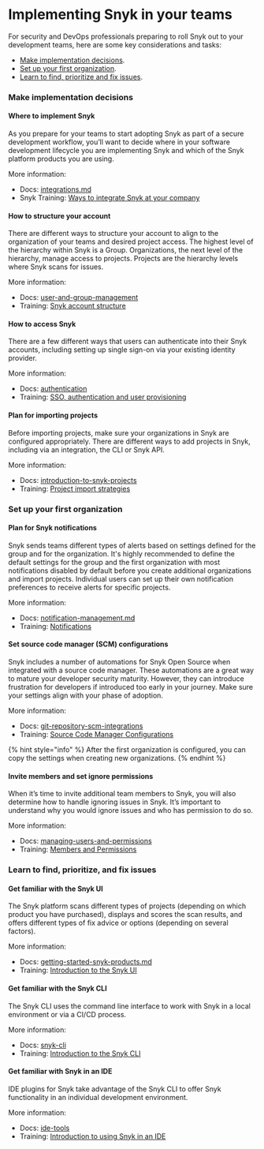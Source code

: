 # Implementing Snyk in your teams

For security and DevOps professionals preparing to roll Snyk out to your development teams, here are some key considerations and tasks:

* [Make implementation decisions](implementing-snyk-in-your-teams.md#implementation-decisions).
* [Set up your first organization](implementing-snyk-in-your-teams.md#set-up-first-organization).
* [Learn to find, prioritize and fix issues](implementing-snyk-in-your-teams.md#learn-to-find-prioritize-and-fix-issues).

### Make implementation decisions

#### Where to implement Snyk

As you prepare for your teams to start adopting Snyk as part of a secure development workflow, you’ll want to decide where in your software development lifecycle you are implementing Snyk and which of the Snyk platform products you are using.&#x20;

More information:

* Docs: [integrations.md](../products/snyk-code/key-features/integrations.md "mention")
* Snyk Training: [Ways to integrate Snyk at your company](http://training.snyk.io/learn/course/ways-to-use-snyk/ways-to-integrate-snyk-at-your-company/snyk-across-the-sdlc?page=1)

#### How to structure your account

There are different ways to structure your account to align to the organization of your teams and desired project access. The highest level of the hierarchy within Snyk is a Group. Organizations, the next level of the hierarchy, manage access to projects. Projects are the hierarchy levels where Snyk scans for issues.&#x20;

More information:

* Docs: [user-and-group-management](../features/user-and-group-management/ "mention")
* Training: [Snyk account structure](http://training.snyk.io/learn/course/snyk-account-structure/account-structure-considerations/an-overview-of-account-structure?page=1)

#### How to access Snyk

There are a few different ways that users can authenticate into their Snyk accounts, including setting up single sign-on via your existing identity provider.&#x20;

More information:

* Docs: [authentication](../features/user-and-group-management/authentication/ "mention")
* Training: [SSO, authentication and user provisioning](http://training.snyk.io/learn/course/sso/authentication-to-snyk/an-overview-of-authentication-and-provisioning?page=1)

#### Plan for importing projects

Before importing projects, make sure your organizations in Snyk are configured appropriately. There are different ways to add projects in Snyk, including via an integration, the CLI or Snyk API.&#x20;

More information:

* Docs: [introduction-to-snyk-projects](introduction-to-snyk-projects/ "mention")
* Training: [Project import strategies](http://training.snyk.io/learn/course/project-import-strategies/project-import-considerations/about-projects?page=1)

### Set up your first organization

#### Plan for Snyk notifications

Snyk sends teams different types of alerts based on settings defined for the group and for the organization. It's highly recommended to define the default settings for the group and the first organization with most notifications disabled by default before you create additional organizations and import projects. Individual users can set up their own notification preferences to receive alerts for specific projects.&#x20;

More information:

* Docs: [notification-management.md](../features/user-and-group-management/notifications/notification-management.md "mention")
* Training: [Notifications](http://training.snyk.io/learn/course/notifications/snyk-notification-configuration/an-overview-of-notifications?page=1)

#### Set source code manager (SCM) configurations

Snyk includes a number of automations for Snyk Open Source when integrated with a source code manager. These automations are a great way to mature your developer security maturity. However, they can introduce frustration for developers if introduced too early in your journey. Make sure your settings align with your phase of adoption.&#x20;

More information:

* Docs: [git-repository-scm-integrations](../features/integrations/git-repository-scm-integrations/ "mention")
* Training: [Source Code Manager Configurations](http://training.snyk.io/learn/course/source-code-manager-configurations/integration-scenarios/overview?page=1)

{% hint style="info" %}
After the first organization is configured, you can copy the settings when creating new organizations.
{% endhint %}

#### Invite members and set ignore permissions

When it’s time to invite additional team members to Snyk, you will also determine how to handle ignoring issues in Snyk. It’s important to understand why you would ignore issues and who has permission to do so.&#x20;

More information:

* Docs: [managing-users-and-permissions](../features/user-and-group-management/managing-users-and-permissions/ "mention")
* Training: [Members and Permissions](http://training.snyk.io/learn/course/members-and-permissions/members-and-permissions/member-invitations?page=1)

### Learn to find, prioritize, and fix issues

#### Get familiar with the Snyk UI

The Snyk platform scans different types of projects (depending on which product you have purchased), displays and scores the scan results, and offers different types of fix advice or options (depending on several factors).&#x20;

More information:

* Docs: [getting-started-snyk-products.md](getting-started-snyk-products.md "mention")
* Training: [Introduction to the Snyk UI](http://training.snyk.io/learn/course/introduction-to-the-snyk-ui/snyk-log-in-details/log-in-tasks-and-considerations?page=1)

#### Get familiar with the Snyk CLI

The Snyk CLI uses the command line interface to work with Snyk in a local environment or via a CI/CD process.&#x20;

More information:

* Docs: [snyk-cli](../snyk-cli/ "mention")
* Training: [Introduction to the Snyk CLI](http://training.snyk.io/learn/course/intro-cli/snyk-cli/authentication-to-snyk-account)

#### Get familiar with Snyk in an IDE

IDE plugins for Snyk take advantage of the Snyk CLI to offer Snyk functionality in an individual development environment.&#x20;

More information:

* Docs: [ide-tools](../features/integrations/ide-tools/ "mention")
* Training: [Introduction to using Snyk in an IDE](http://training.snyk.io/learn/course/introduction-to-using-snyk-in-an-ide/snyk-plugin-for-ide/authenticate-plug-in-to-snyk?page=1)

